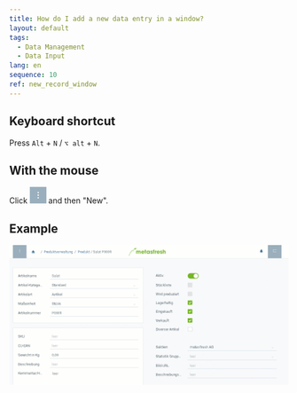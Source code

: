 ```yaml
---
title: How do I add a new data entry in a window?
layout: default
tags:
  - Data Management
  - Data Input
lang: en
sequence: 10
ref: new_record_window
---
```


## Keyboard shortcut
Press `Alt` + `N` / `⌥ alt` + `N`.

## With the mouse
Click ![](assets/actionsmenu_WebUI.png) and then "New".

## Example
![](assets/neuerdatensatzfenster.gif)
